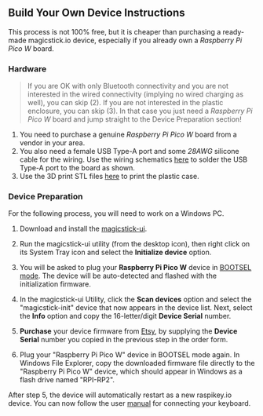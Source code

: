 ## Build Your Own Device Instructions

This process is not 100% free, but it is cheaper than purchasing a ready-made magicstick.io device, especially if you already own a *Raspberry Pi Pico W* board.

### Hardware

> If you are OK with only Bluetooth connectivity and you are not interested in the wired connectivity (implying no wired charging as well), you can skip (2).
If you are not interested in the plastic enclosure, you can skip (3). In that case you just need a *Raspberry Pi Pico W* board and jump straight to the Device Preparation section!

1. You need to purchase a genuine *Raspberry Pi Pico W* board from a vendor in your area. 
2. You also need a female USB Type-A port and some _28AWG_ silicone cable for the wiring. Use the wiring schematics [here](../schematics) to solder the USB Type-A port to the board as shown.
3. Use the 3D print STL files [here](../case) to print the plastic case.

### Device Preparation

For the following process, you will need to work on a Windows PC.

1. Download and install the [magicstick-ui](https://github.com/samartzidis/magicstick.io/releases). 

2. Run the magicstick-ui utility (from the desktop icon), then right click on its System Tray icon and select the **Initialize device** option. 

3. You will be asked to plug your **Raspberry Pi Pico W** device in [BOOTSEL mode](./README.md#entering-into-bootsel-mode). The device will be auto-detected and flashed with the initialization firmware.

3. In the magicstick-ui Utility, click the **Scan devices** option and select the "magicstick-init" device that now appears in the device list. Next, select the **Info** option and copy the 16-letter/digit **Device Serial** number.

4. **Purchase** your device firmware from [Etsy](https://www.etsy.com/uk/listing/1709718352/magicstickio-firmware), by supplying the **Device Serial** number you copied in the previous step in the order form.

5. Plug your "Raspberry Pi Pico W" device in BOOTSEL mode again. In Windows File Explorer, copy the downloaded firmware file directly to the "Raspberry Pi Pico W" device, which should appear in Windows as a flash drive named "RPI-RP2".

After step 5, the device will automatically restart as a new raspikey.io device. You can now follow the user [manual](./README.md) for connecting your keyboard.

